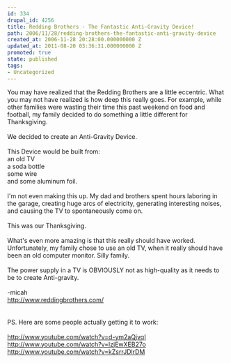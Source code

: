 ```yaml
---
id: 334
drupal_id: 4256
title: Redding Brothers - The Fantastic Anti-Gravity Device!
path: 2006/11/28/redding-brothers-the-fantastic-anti-gravity-device
created_at: 2006-11-28 20:28:00.000000000 Z
updated_at: 2011-08-20 03:36:31.000000000 Z
promoted: true
state: published
tags:
- Uncategorized
---
```

You may have realized that the Redding Brothers are a little eccentric. What you may not have realized is how deep this really goes. For example, while other families were wasting their time this past weekend on food and football, my family decided to  do something a little different for Thanksgiving.<br /><br />We decided to create an Anti-Gravity Device.<br /><br />This Device would be built from:<br />an old TV<br />a soda bottle<br />some wire<br />and some aluminum foil.<br /><br />I'm not even making this up. My dad and brothers spent hours laboring in the garage, creating huge arcs of electricity, generating interesting noises, and causing the TV to spontaneously come on.<br /><br />This was our Thanksgiving.<br /><br />What's even more amazing is that this really should have worked. Unfortunately, my family chose to use an old TV, when it really should have been an old computer monitor. Silly family.<br /><br />The power supply in a TV is OBVIOUSLY not as high-quality as it needs to be to create Anti-gravity.<br /><br />-micah<br />http://www.reddingbrothers.com/<br /><br /><br />PS. Here are some people actually getting it to work:<br /><br />http://www.youtube.com/watch?v=d-ym2aQjvqI<br />http://www.youtube.com/watch?v=lzjEwXEB27o<br />http://www.youtube.com/watch?v=kZsrrJDlrDM
